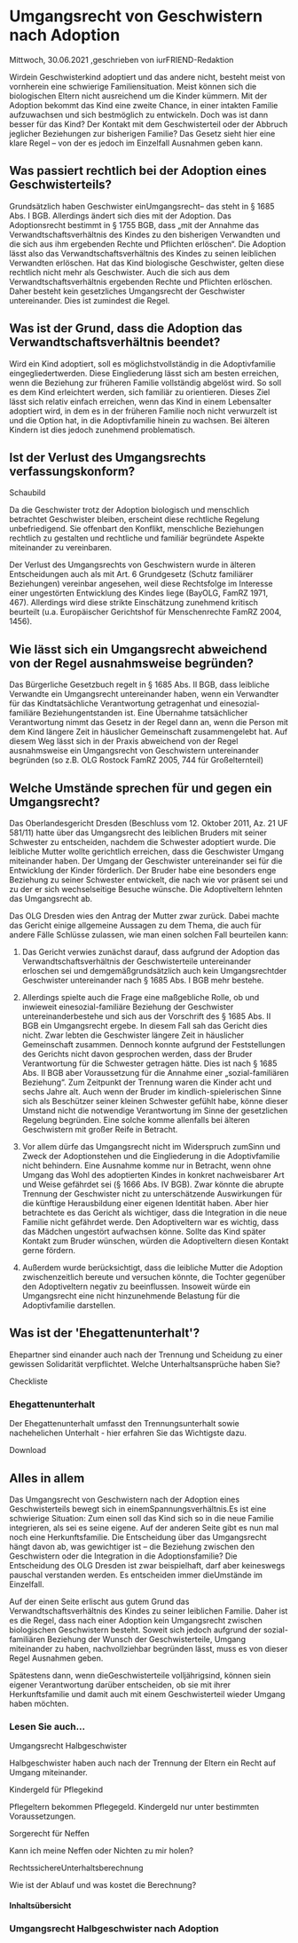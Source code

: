 # Umgangsrecht von Geschwistern nach Adoption

Mittwoch, 30.06.2021 ,geschrieben von iurFRIEND-Redaktion

Wirdein Geschwisterkind adoptiert und das andere nicht, besteht meist von vornherein eine schwierige Familiensituation. Meist können sich die biologischen Eltern nicht ausreichend um die Kinder kümmern. Mit der Adoption bekommt das Kind eine zweite Chance, in einer intakten Familie aufzuwachsen und sich bestmöglich zu entwickeln. Doch was ist dann besser für das Kind? Der Kontakt mit dem Geschwisterteil oder der Abbruch jeglicher Beziehungen zur bisherigen Familie? Das Gesetz sieht hier eine klare Regel – von der es jedoch im Einzelfall Ausnahmen geben kann.

## Was passiert rechtlich bei der Adoption eines Geschwisterteils?

Grundsätzlich haben Geschwister einUmgangsrecht– das steht in § 1685 Abs. I BGB. Allerdings ändert sich dies mit der Adoption. Das Adoptionsrecht bestimmt in § 1755 BGB, dass „mit der Annahme das Verwandtschaftsverhältnis des Kindes zu den bisherigen Verwandten und die sich aus ihm ergebenden Rechte und Pflichten erlöschen“. Die Adoption lässt also das Verwandtschaftsverhältnis des Kindes zu seinen leiblichen Verwandten erlöschen. Hat das Kind biologische Geschwister, gelten diese rechtlich nicht mehr als Geschwister. Auch die sich aus dem Verwandtschaftsverhältnis ergebenden Rechte und Pflichten erlöschen. Daher besteht kein gesetzliches Umgangsrecht der Geschwister untereinander. Dies ist zumindest die Regel.

## Was ist der Grund, dass die Adoption das Verwandtschaftsverhältnis beendet?

Wird ein Kind adoptiert, soll es möglichstvollständig in die Adoptivfamilie eingegliedertwerden. Diese Eingliederung lässt sich am besten erreichen, wenn die Beziehung zur früheren Familie vollständig abgelöst wird. So soll es dem Kind erleichtert werden, sich familiär zu orientieren. Dieses Ziel lässt sich relativ einfach erreichen, wenn das Kind in einem Lebensalter adoptiert wird, in dem es in der früheren Familie noch nicht verwurzelt ist und die Option hat, in die Adoptivfamilie hinein zu wachsen. Bei älteren Kindern ist dies jedoch zunehmend problematisch.

## Ist der Verlust des Umgangsrechts verfassungskonform?

Schaubild

Da die Geschwister trotz der Adoption biologisch und menschlich betrachtet Geschwister bleiben, erscheint diese rechtliche Regelung unbefriedigend. Sie offenbart den Konflikt, menschliche Beziehungen rechtlich zu gestalten und rechtliche und familiär begründete Aspekte miteinander zu vereinbaren.

Der Verlust des Umgangsrechts von Geschwistern wurde in älteren Entscheidungen auch als mit Art. 6 Grundgesetz (Schutz familiärer Beziehungen) vereinbar angesehen, weil diese Rechtsfolge im Interesse einer ungestörten Entwicklung des Kindes liege (BayOLG, FamRZ 1971, 467). Allerdings wird diese strikte Einschätzung zunehmend kritisch beurteilt (u.a. Europäischer Gerichtshof für Menschenrechte FamRZ 2004, 1456).

## Wie lässt sich ein Umgangsrecht abweichend von der Regel ausnahmsweise begründen?

Das Bürgerliche Gesetzbuch regelt in § 1685 Abs. II BGB, dass leibliche Verwandte ein Umgangsrecht untereinander haben, wenn ein Verwandter für das Kindtatsächliche Verantwortung getragenhat und einesozial-familiäre Beziehungentstanden ist. Eine Übernahme tatsächlicher Verantwortung nimmt das Gesetz in der Regel dann an, wenn die Person mit dem Kind längere Zeit in häuslicher Gemeinschaft zusammengelebt hat. Auf diesem Weg lässt sich in der Praxis abweichend von der Regel ausnahmsweise ein Umgangsrecht von Geschwistern untereinander begründen (so z.B. OLG Rostock FamRZ 2005, 744 für Großelternteil)

## Welche Umstände sprechen für und gegen ein Umgangsrecht?

Das Oberlandesgericht Dresden (Beschluss vom 12. Oktober 2011, Az. 21 UF 581/11) hatte über das Umgangsrecht des leiblichen Bruders mit seiner Schwester zu entscheiden, nachdem die Schwester adoptiert wurde. Die leibliche Mutter wollte gerichtlich erreichen, dass die Geschwister Umgang miteinander haben. Der Umgang der Geschwister untereinander sei für die Entwicklung der Kinder förderlich. Der Bruder habe eine besonders enge Beziehung zu seiner Schwester entwickelt, die nach wie vor präsent sei und zu der er sich wechselseitige Besuche wünsche. Die Adoptiveltern lehnten das Umgangsrecht ab.

Das OLG Dresden wies den Antrag der Mutter zwar zurück. Dabei machte das Gericht einige allgemeine Aussagen zu dem Thema, die auch für andere Fälle Schlüsse zulassen, wie man einen solchen Fall beurteilen kann:

1. Das Gericht verwies zunächst darauf, dass aufgrund der Adoption das Verwandtschaftsverhältnis der Geschwisterteile untereinander erloschen sei und demgemäßgrundsätzlich auch kein Umgangsrechtder Geschwister untereinander nach § 1685 Abs. I BGB mehr bestehe.

2. Allerdings spielte auch die Frage eine maßgebliche Rolle, ob und inwieweit einesozial-familiäre Beziehung der Geschwister untereinanderbestehe und sich aus der Vorschrift des § 1685 Abs. II BGB ein Umgangsrecht ergebe. In diesem Fall sah das Gericht dies nicht. Zwar lebten die Geschwister längere Zeit in häuslicher Gemeinschaft zusammen. Dennoch konnte aufgrund der Feststellungen des Gerichts nicht davon gesprochen werden, dass der Bruder Verantwortung für die Schwester getragen hätte. Dies ist nach § 1685 Abs. II BGB aber Voraussetzung für die Annahme einer „sozial-familiären Beziehung“. Zum Zeitpunkt der Trennung waren die Kinder acht und sechs Jahre alt. Auch wenn der Bruder im kindlich-spielerischen Sinne sich als Beschützer seiner kleinen Schwester gefühlt habe, könne dieser Umstand nicht die notwendige Verantwortung im Sinne der gesetzlichen Regelung begründen. Eine solche komme allenfalls bei älteren Geschwistern mit großer Reife in Betracht.

3. Vor allem dürfe das Umgangsrecht nicht im Widerspruch zumSinn und Zweck der Adoptionstehen und die Eingliederung in die Adoptivfamilie nicht behindern. Eine Ausnahme komme nur in Betracht, wenn ohne Umgang das Wohl des adoptierten Kindes in konkret nachweisbarer Art und Weise gefährdet sei (§ 1666 Abs. IV BGB). Zwar könnte die abrupte Trennung der Geschwister nicht zu unterschätzende Auswirkungen für die künftige Herausbildung einer eigenen Identität haben. Aber hier betrachtete es das Gericht als wichtiger, dass die Integration in die neue Familie nicht gefährdet werde. Den Adoptiveltern war es wichtig, dass das Mädchen ungestört aufwachsen könne. Sollte das Kind später Kontakt zum Bruder wünschen, würden die Adoptiveltern diesen Kontakt gerne fördern.

4. Außerdem wurde berücksichtigt, dass die leibliche Mutter die Adoption zwischenzeitlich bereute und versuchen könnte, die Tochter gegenüber den Adoptiveltern negativ zu beeinflussen. Insoweit würde ein Umgangsrecht eine nicht hinzunehmende Belastung für die Adoptivfamilie darstellen.

## Was ist der 'Ehegattenunterhalt'?

Ehepartner sind einander auch nach der Trennung und Scheidung zu einer gewissen Solidarität verpflichtet. Welche Unterhaltsansprüche haben Sie?

Checkliste

### Ehegattenunterhalt

Der Ehegattenunterhalt umfasst den Trennungsunterhalt sowie nachehelichen Unterhalt - hier erfahren Sie das Wichtigste dazu.

Download

## Alles in allem

Das Umgangsrecht von Geschwistern nach der Adoption eines Geschwisterteils bewegt sich in einemSpannungsverhältnis.Es ist eine schwierige Situation: Zum einen soll das Kind sich so in die neue Familie integrieren, als sei es seine eigene. Auf der anderen Seite gibt es nun mal noch eine Herkunftsfamilie. Die Entscheidung über das Umgangsrecht hängt davon ab, was gewichtiger ist – die Beziehung zwischen den Geschwistern oder die Integration in die Adoptionsfamilie? Die Entscheidung des OLG Dresden ist zwar beispielhaft, darf aber keineswegs pauschal verstanden werden. Es entscheiden immer dieUmstände im Einzelfall.

Auf der einen Seite erlischt aus gutem Grund das Verwandtschaftsverhältnis des Kindes zu seiner leiblichen Familie. Daher ist es die Regel, dass nach einer Adoption kein Umgangsrecht zwischen biologischen Geschwistern besteht. Soweit sich jedoch aufgrund der sozial-familiären Beziehung der Wunsch der Geschwisterteile, Umgang miteinander zu haben, nachvollziehbar begründen lässt, muss es von dieser Regel Ausnahmen geben.

Spätestens dann, wenn dieGeschwisterteile volljährigsind, können siein eigener Verantwortung darüber entscheiden, ob sie mit ihrer Herkunftsfamilie und damit auch mit einem Geschwisterteil wieder Umgang haben möchten.

### Lesen Sie auch...

Umgangsrecht Halbgeschwister

Halbgeschwister haben auch nach der Trennung der Eltern ein Recht auf Umgang miteinander.

Kindergeld für Pflegekind

Pflegeltern bekommen Pflegegeld. Kindergeld nur unter bestimmten Voraussetzungen.

Sorgerecht für Neffen

Kann ich meine Neffen oder Nichten zu mir holen?

RechtssichereUnterhaltsberechnung

Wie ist der Ablauf und was kostet die Berechnung?

#### Inhaltsübersicht

### Umgangsrecht Halbgeschwister nach Adoption